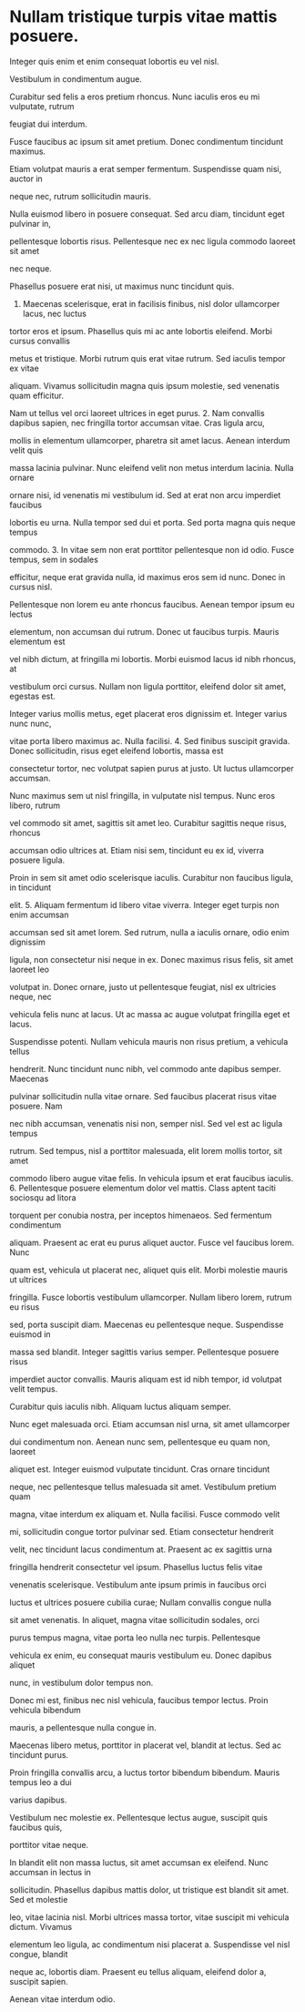 # Nullam tristique turpis vitae mattis posuere.

Integer quis enim et enim consequat lobortis eu vel nisl.

Vestibulum in condimentum augue.

Curabitur sed felis a eros pretium rhoncus. Nunc iaculis eros eu mi vulputate, rutrum

feugiat dui interdum.

Fusce faucibus ac ipsum sit amet pretium. Donec condimentum tincidunt maximus.

Etiam volutpat mauris a erat semper fermentum. Suspendisse quam nisi, auctor in

neque nec, rutrum sollicitudin mauris.

Nulla euismod libero in posuere consequat. Sed arcu diam, tincidunt eget pulvinar in,

pellentesque lobortis risus. Pellentesque nec ex nec ligula commodo laoreet sit amet

nec neque.

Phasellus posuere erat nisi, ut maximus nunc tincidunt quis.
1.  Maecenas scelerisque, erat in facilisis finibus, nisl dolor ullamcorper lacus, nec luctus

tortor eros et ipsum. Phasellus quis mi ac ante lobortis eleifend. Morbi cursus convallis

metus et tristique. Morbi rutrum quis erat vitae rutrum. Sed iaculis tempor ex vitae

aliquam. Vivamus sollicitudin magna quis ipsum molestie, sed venenatis quam efficitur.

Nam ut tellus vel orci laoreet ultrices in eget purus.
2.  Nam convallis dapibus sapien, nec fringilla tortor accumsan vitae. Cras ligula arcu,

mollis in elementum ullamcorper, pharetra sit amet lacus. Aenean interdum velit quis

massa lacinia pulvinar. Nunc eleifend velit non metus interdum lacinia. Nulla ornare

ornare nisi, id venenatis mi vestibulum id. Sed at erat non arcu imperdiet faucibus

lobortis eu urna. Nulla tempor sed dui et porta. Sed porta magna quis neque tempus

commodo.
3.  In vitae sem non erat porttitor pellentesque non id odio. Fusce tempus, sem in sodales

efficitur, neque erat gravida nulla, id maximus eros sem id nunc. Donec in cursus nisl.

Pellentesque non lorem eu ante rhoncus faucibus. Aenean tempor ipsum eu lectus

elementum, non accumsan dui rutrum. Donec ut faucibus turpis. Mauris elementum est

vel nibh dictum, at fringilla mi lobortis. Morbi euismod lacus id nibh rhoncus, at

vestibulum orci cursus. Nullam non ligula porttitor, eleifend dolor sit amet, egestas est.

Integer varius mollis metus, eget placerat eros dignissim et. Integer varius nunc nunc,

vitae porta libero maximus ac. Nulla facilisi.
4.  Sed finibus suscipit gravida. Donec sollicitudin, risus eget eleifend lobortis, massa est

consectetur tortor, nec volutpat sapien purus at justo. Ut luctus ullamcorper accumsan.

Nunc maximus sem ut nisl fringilla, in vulputate nisl tempus. Nunc eros libero, rutrum

vel commodo sit amet, sagittis sit amet leo. Curabitur sagittis neque risus, rhoncus

accumsan odio ultrices at. Etiam nisi sem, tincidunt eu ex id, viverra posuere ligula.

Proin in sem sit amet odio scelerisque iaculis. Curabitur non faucibus ligula, in tincidunt

elit.
5.  Aliquam fermentum id libero vitae viverra. Integer eget turpis non enim accumsan

accumsan sed sit amet lorem. Sed rutrum, nulla a iaculis ornare, odio enim dignissim

ligula, non consectetur nisi neque in ex. Donec maximus risus felis, sit amet laoreet leo

volutpat in. Donec ornare, justo ut pellentesque feugiat, nisl ex ultricies neque, nec

vehicula felis nunc at lacus. Ut ac massa ac augue volutpat fringilla eget et lacus.

Suspendisse potenti. Nullam vehicula mauris non risus pretium, a vehicula tellus

hendrerit. Nunc tincidunt nunc nibh, vel commodo ante dapibus semper. Maecenas

pulvinar sollicitudin nulla vitae ornare. Sed faucibus placerat risus vitae posuere. Nam

nec nibh accumsan, venenatis nisi non, semper nisl. Sed vel est ac ligula tempus

rutrum. Sed tempus, nisl a porttitor malesuada, elit lorem mollis tortor, sit amet

commodo libero augue vitae felis. In vehicula ipsum et erat faucibus iaculis.
6.  Pellentesque posuere elementum dolor vel mattis. Class aptent taciti sociosqu ad litora

torquent per conubia nostra, per inceptos himenaeos. Sed fermentum condimentum

aliquam. Praesent ac erat eu purus aliquet auctor. Fusce vel faucibus lorem. Nunc

quam est, vehicula ut placerat nec, aliquet quis elit. Morbi molestie mauris ut ultrices

fringilla. Fusce lobortis vestibulum ullamcorper. Nullam libero lorem, rutrum eu risus

sed, porta suscipit diam. Maecenas eu pellentesque neque. Suspendisse euismod in

massa sed blandit. Integer sagittis varius semper. Pellentesque posuere risus

imperdiet auctor convallis. Mauris aliquam est id nibh tempor, id volutpat velit tempus.

Curabitur quis iaculis nibh. Aliquam luctus aliquam semper.

Nunc	eget	malesuada	orci.	Etiam	accumsan	nisl	urna,	sit	amet	ullamcorper

dui	condimentum	non.	Aenean	nunc	sem,	pellentesque	eu	quam	non,	laoreet

aliquet	est.	Integer	euismod	vulputate	tincidunt.	Cras	ornare	tincidunt

neque,	nec	pellentesque	tellus	malesuada	sit	amet.	Vestibulum	pretium	quam

magna,	vitae	interdum	ex	aliquam	et.	Nulla	facilisi.	Fusce	commodo	velit

mi,	sollicitudin	congue	tortor	pulvinar	sed.	Etiam	consectetur	hendrerit

velit,	nec	tincidunt	lacus	condimentum	at.	Praesent	ac	ex	sagittis	urna

fringilla	hendrerit	consectetur	vel	ipsum.	Phasellus	luctus	felis	vitae

venenatis	scelerisque.	Vestibulum	ante	ipsum	primis	in	faucibus	orci

luctus	et	ultrices	posuere	cubilia	curae;	Nullam	convallis	congue	nulla

sit	amet	venenatis.	In	aliquet,	magna	vitae	sollicitudin	sodales,	orci

purus	tempus	magna,	vitae	porta	leo	nulla	nec	turpis.	Pellentesque

vehicula	ex	enim,	eu	consequat	mauris	vestibulum	eu.	Donec	dapibus	aliquet

nunc,	in	vestibulum	dolor	tempus	non.

Donec mi est, finibus nec nisl vehicula, faucibus tempor lectus. Proin vehicula bibendum

mauris, a pellentesque nulla congue in.

Maecenas libero metus, porttitor in placerat vel, blandit at lectus. Sed ac tincidunt purus.

Proin fringilla convallis arcu, a luctus tortor bibendum bibendum. Mauris tempus leo a dui

varius dapibus.

Vestibulum nec molestie ex. Pellentesque lectus augue, suscipit quis faucibus quis,

porttitor vitae neque.

In blandit elit non massa luctus, sit amet accumsan ex eleifend. Nunc accumsan in lectus in

sollicitudin. Phasellus dapibus mattis dolor, ut tristique est blandit sit amet. Sed et molestie

leo, vitae lacinia nisl. Morbi ultrices massa tortor, vitae suscipit mi vehicula dictum. Vivamus

elementum leo ligula, ac condimentum nisi placerat a. Suspendisse vel nisl congue, blandit

neque ac, lobortis diam. Praesent eu tellus aliquam, eleifend dolor a, suscipit sapien.

Aenean vitae interdum odio.
